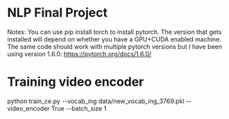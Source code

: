 # NLP Final Project

Notes:
You can use pip install torch to install pytorch. The version that gets installed will depend on whether you have a GPU+CUDA enabled machine. The same code should work with multiple pytorch versions but I have been using version 1.6.0: https://pytorch.org/docs/1.6.0/ 

# Training video encoder

python train_ce.py --vocab_ing data/new_vocab_ing_3769.pkl --video_encoder True --batch_size 1
